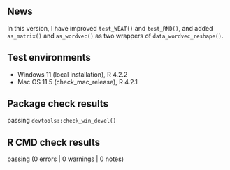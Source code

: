 ## News

In this version, I have improved `test_WEAT()` and `test_RND()`, and added `as_matrix()` and `as_wordvec()` as two wrappers of `data_wordvec_reshape()`.

## Test environments

-   Windows 11 (local installation), R 4.2.2
-   Mac OS 11.5 (check_mac_release), R 4.2.1

## Package check results

passing `devtools::check_win_devel()`

## R CMD check results

passing (0 errors \| 0 warnings \| 0 notes)
